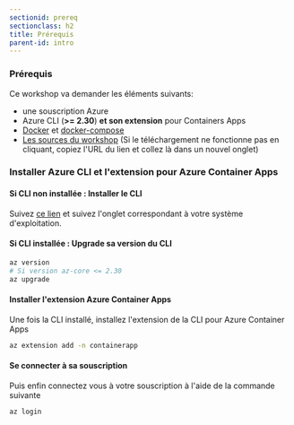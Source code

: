 ```yaml
---
sectionid: prereq
sectionclass: h2
title: Prérequis
parent-id: intro
---
```


### Prérequis

Ce workshop va demander les éléments suivants:

- une souscription Azure
- Azure CLI (**>= 2.30**) **et son extension** pour Containers Apps
- [Docker](https://www.docker.com/) et [docker-compose](https://docs.docker.com/compose/install/)
- [Les sources du workshop](https://aka.ms/daprartifacts) (Si le téléchargement ne fonctionne pas en cliquant, copiez l'URL du lien et collez là dans un nouvel onglet)

### Installer Azure CLI et l'extension pour Azure Container Apps

#### Si CLI non installée : Installer le CLI

Suivez [ce lien](https://docs.microsoft.com/fr-fr/cli/azure/install-azure-cli) et suivez l'onglet correspondant à votre système d'exploitation.

#### Si CLI installée : Upgrade sa version du CLI

```bash
az version
# Si version az-core <= 2.30
az upgrade
```

#### Installer l'extension Azure Container Apps

Une fois la CLI installé, installez l'extension de la CLI pour Azure Container Apps

```bash
az extension add -n containerapp
```

#### Se connecter à sa souscription

Puis enfin connectez vous à votre souscription à l'aide de la commande suivante

```bash
az login
```
